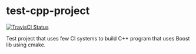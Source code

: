 # test-cpp-project

[![TravisCI Status](https://travis-ci.org/alexchmykhalo/test-cpp-project.svg?branch=master)](https://travis-ci.org/alexchmykhalo/test-cpp-project)

Test project that uses few CI systems to build C++ program that uses Boost lib using cmake.

